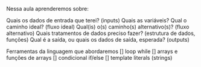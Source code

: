 Nessa aula aprenderemos sobre:

Quais os dados de entrada que terei? (inputs)
Quais as variáveis?
Qual o caminho ideal? (fluxo ideal)
Qual(is) o(s) caminho(s) alternativo(s)? (fluxo alternativo)
Quais tratamentos de dados preciso fazer? (estrutura de dados, funções)
Qual é a saída, ou quais os dados de saída, esperada? (outputs)

Ferramentas da linguagem que abordaremos
[] loop while
[] arrays e funções de arrays
[] condicional if/else
[] template literals (strings)